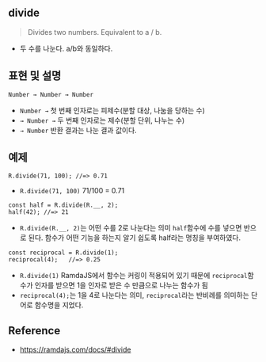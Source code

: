 ## divide
> Divides two numbers. Equivalent to a / b.
- 두 수를 나눈다. a/b와 동일하다.

## 표현 및 설명
```
Number → Number → Number
```
- `Number →` 첫 번째 인자로는 피제수(분할 대상, 나눔을 당하는 수)
- `→ Number →` 두 번째 인자로는 제수(분할 단위, 나누는 수)
- `→ Number` 반환 결과는 나눈 결과 값이다.

## 예제
```
R.divide(71, 100); //=> 0.71
```
- `R.divide(71, 100)` 71/100 = 0.71
```
const half = R.divide(R.__, 2);
half(42); //=> 21
```
- `R.divide(R.__, 2)`는 어떤 수를 2로 나눈다는 의미 `half`함수에 수를 넣으면 반으로 된다. 함수가 어떤 기능을 하는지 알기 쉽도록 half라는 명칭을 부여하였다.

```
const reciprocal = R.divide(1);
reciprocal(4);   //=> 0.25
```
- `R.divide(1)` RamdaJS에서 함수는 커링이 적용되어 있기 때문에 `reciprocal`함수가 인자를 받으면 1을 인자로 받은 수 만큼으로 나누는 함수가 됨
- `reciprocal(4);`는 1을 4로 나눈다는 의미, `reciprocal`라는 반비례를 의미하는 단어로 함수명을 지었다.

## Reference
- https://ramdajs.com/docs/#divide
